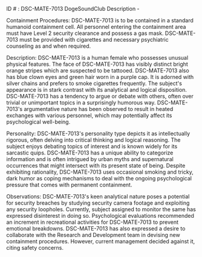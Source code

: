 ID # : DSC-MATE-7013
DogeSoundClub Description -

Containment Procedures:
DSC-MATE-7013 is to be contained in a standard humanoid containment cell. All personnel entering the containment area must have Level 2 security clearance and possess a gas mask. DSC-MATE-7013 must be provided with cigarettes and necessary psychiatric counseling as and when required.

Description:
DSC-MATE-7013 is a human female who possesses unusual physical features. The face of DSC-MATE-7013 has visibly distinct bright orange stripes which are suspected to be tattooed. DSC-MATE-7013 also has blue clown eyes and green hair worn in a purple cap. It is adorned with silver chains and prefers to smoke cigarettes frequently. The subject's appearance is in stark contrast with its analytical and logical disposition. DSC-MATE-7013 has a tendency to argue or debate with others, often over trivial or unimportant topics in a surprisingly humorous way. DSC-MATE-7013's argumentative nature has been observed to result in heated exchanges with various personnel, which may potentially affect its psychological well-being.

Personality:
DSC-MATE-7013's personality type depicts it as intellectually rigorous, often delving into critical thinking and logical reasoning. The subject enjoys debating topics of interest and is known widely for its sarcastic quips. DSC-MATE-7013 has a unique ability to categorize information and is often intrigued by urban myths and supernatural occurrences that might intersect with its present state of being. Despite exhibiting rationality, DSC-MATE-7013 uses occasional smoking and tricky, dark humor as coping mechanisms to deal with the ongoing psychological pressure that comes with permanent containment.

Observations:
DSC-MATE-7013's keen analytical nature poses a potential for security breaches by studying security camera footage and exploiting any security loopholes. Currently, subject assigned to monitor the same has expressed disinterest in doing so. Psychological evaluations recommended an increment in recreational activities for DSC-MATE-7013 to prevent emotional breakdowns. DSC-MATE-7013 has also expressed a desire to collaborate with the Research and Development team in devising new containment procedures. However, current management decided against it, citing safety concerns.